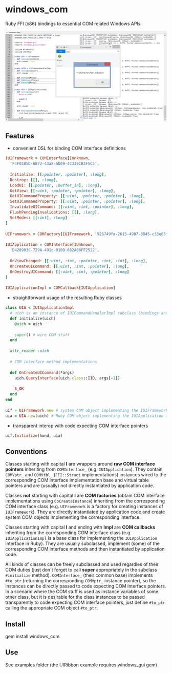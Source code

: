 # windows_com

Ruby FFI (x86) bindings to essential COM related Windows APIs

![Screenshot](./screenshot.png)

## Features

- convenient DSL for binding COM interface definitions

```ruby
IUIFramework = COMInterface[IUnknown,
  'F4F0385D-6872-43a8-AD09-4C339CB3F5C5',

  Initialize: [[:pointer, :pointer], :long],
  Destroy: [[], :long],
  LoadUI: [[:pointer, :buffer_in], :long],
  GetView: [[:uint, :pointer, :pointer], :long],
  GetUICommandProperty: [[:uint, :pointer, :pointer], :long],
  SetUICommandProperty: [[:uint, :pointer, :pointer], :long],
  InvalidateUICommand: [[:uint, :int, :pointer], :long],
  FlushPendingInvalidations: [[], :long],
  SetModes: [[:int], :long]
]

UIFramework = COMFactory[IUIFramework, '926749fa-2615-4987-8845-c33e65f2b957']

IUIApplication = COMInterface[IUnknown,
  'D428903C-729A-491d-910D-682A08FF2522',

  OnViewChanged: [[:uint, :int, :pointer, :int, :int], :long],
  OnCreateUICommand: [[:uint, :int, :pointer], :long],
  OnDestroyUICommand: [[:uint, :int, :pointer], :long]
]

IUIApplicationImpl = COMCallback[IUIApplication]
```

- straightforward usage of the resulting Ruby classes

```ruby
class UIA < IUIApplicationImpl
  # uich is an instance of IUICommandHandlerImpl subclass (bindings and definition omitted for brevity)
  def initialize(uich)
    @uich = uich

    super() # wire COM stuff
  end

  attr_reader :uich

  # COM interface method implementations

  def OnCreateUICommand(*args)
    uich.QueryInterface(uich.class::IID, args[-1])

    S_OK
  end
end

uif = UIFramework.new # system COM object implementing the IUIFramework interface
uia = UIA.new(uich) # Ruby COM object implementing the IUIApplication interface
```

- transparent interop with code expecting COM interface pointers

```ruby
uif.Initialize(hwnd, uia)
```

## Conventions

Classes starting with capital __I__ are wrappers around __raw COM interface pointers__ inheriting from `COMInterface_` (e.g. `IUIApplication`). They contain `COMVptr_` and `COMVtbl_` (`FFI::Struct` implementations) instances wired to the corresponding COM interface implementation base and virtual table pointers and are (usually) not directly instantiated by application code.

Classes __not__ starting with capital __I__ are __COM factories__ (obtain COM interface implementations using `CoCreateInstance`) inheriting from the corresponding COM interface class (e.g. `UIFramework` is a factory for creating instances of `IUIFramework`). They are directly instantiated by application code and create system COM objects implementing the corresponding interface.

Classes starting with capital __I__ and ending with __Impl__ are __COM callbacks__ inheriting from the corresponding COM interface class (e.g. `IUIApplicationImpl` is a base class for implementing the `IUIApplication` interface in Ruby). They are usually subclassed, implement (some) of the corresponding COM interface methods and then instantiated by application code.

All kinds of classes can be freely subclassed and used regardles of their COM duties (just don't forget to call __super__ appropriately in the subclass `#initialize` method). `COMInterface_` (their common base) implements `#to_ptr` (returning the corresponding `COMVptr_` instance pointer), so the instances can be directly passed to code expecting COM interface pointers. In a scenario where the COM stuff is used as instance variables of some other class, but it is desirable for the class instances to be passed transparently to code expecting COM interface pointers, just define `#to_ptr` calling the appropriate COM object `#to_ptr`.

## Install

gem install windows_com

## Use

See examples folder (the UIRibbon example requires windows_gui gem)
